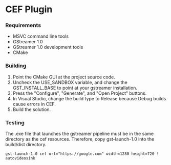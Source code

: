 

# CEF Plugin
### Requirements
* MSVC command line tools
* GStreamer 1.0
* GStreamer 1.0 development tools
* CMake
### Building

1. Point the CMake GUI at the project source code.
2. Uncheck the USE_SANDBOX variable, and change the GST_INSTALL_BASE to point at your gstreamer installation.
3. Press the "Configure", "Generate", and "Open Project" buttons.
4. In Visual Studio, change the build type to Release because Debug builds cause errors in CEF.
5. Build the solution.

### Testing

The .exe file that launches the gstreamer pipeline must be in the same directory as the cef resources.  Therefore, copy gst-launch-1.0 into the build/dist directory.

```
gst-launch-1.0 cef url="https://google.com" width=1280 height=720 ! autovideosink
```
